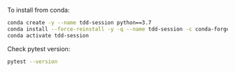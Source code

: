 To install from conda:


```bash
conda create -y --name tdd-session python==3.7
conda install --force-reinstall -y -q --name tdd-session -c conda-forge --file requirements.txt
conda activate tdd-session
```

Check pytest version:

```bash
pytest --version
```

